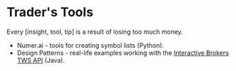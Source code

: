 # Trader's Tools
Every [insight, tool, tip] is a result of losing too much money.

* Numer.ai - tools for creating symbol lists (Python).
* Design Patterns - real-life examples working with the [Interactive Brokers TWS API](https://interactivebrokers.github.io/tws-api/) (Java).